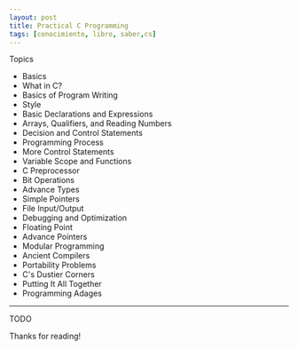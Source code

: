 ```yaml
---
layout: post
title: Practical C Programming
tags: [conocimiento, libro, saber,cs]
---
```


<!--Resumen-->


Topics 

- Basics
- What in C?
- Basics of Program Writing
- Style
- Basic Declarations and Expressions
- Arrays, Qualifiers, and Reading Numbers
- Decision and Control Statements
- Programming Process
- More Control Statements
- Variable Scope and Functions
- C Preprocessor
- Bit Operations
- Advance Types
- Simple Pointers
- File Input/Output
- Debugging and Optimization
- Floating Point
- Advance Pointers
- Modular Programming
- Ancient Compilers
- Portability Problems
- C's Dustier Corners
- Putting It All Together
- Programming Adages

---

<!--more-->
TODO
  
Thanks for reading!